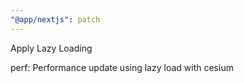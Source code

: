 ```yaml
---
"@app/nextjs": patch
---
```


Apply Lazy Loading

perf: Performance update using lazy load with cesium
